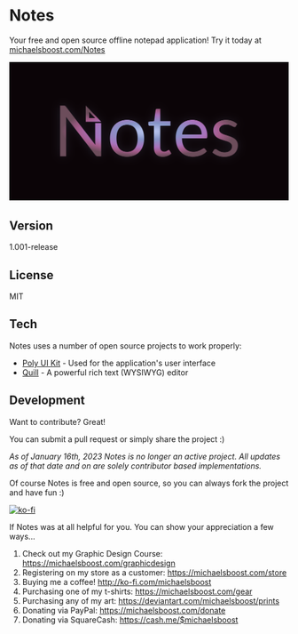 Notes
===================

Your free and open source offline notepad application! Try it today at [michaelsboost.com/Notes](https://michaelsboost.github.io/Notes/)

![](https://raw.githubusercontent.com/michaelsboost/Notes/gh-pages/imgs/header.svg)

Version
-------------

1.001-release

License
-------------

MIT

Tech
-------------

Notes uses a number of open source projects to work properly:

* [Poly UI Kit](https://github.com/Guilh/Poly) - Used for the application's user interface
* [Quill](https://quilljs.com/) - A powerful rich text (WYSIWYG) editor

Development
-------------

Want to contribute? Great!  

You can submit a pull request or simply share the project :)  

*As of January 16th, 2023 Notes is no longer an active project. All updates as of that date and on are solely contributor based implementations.*

Of course Notes is free and open source, so you can always fork the project and have fun :)  

[![ko-fi](https://az743702.vo.msecnd.net/cdn/kofi2.png?v=0)](https://ko-fi.com/michaelsboost)  

If Notes was at all helpful for you. You can show your appreciation a few ways...  

1) Check out my Graphic Design Course: https://michaelsboost.com/graphicdesign  
2) Registering on my store as a customer: https://michaelsboost.com/store  
3) Buying me a coffee! http://ko-fi.com/michaelsboost  
4) Purchasing one of my t-shirts: https://michaelsboost.com/gear  
5) Purchasing any of my art: https://deviantart.com/michaelsboost/prints  
6) Donating via PayPal: https://michaelsboost.com/donate  
7) Donating via SquareCash: https://cash.me/$michaelsboost  
